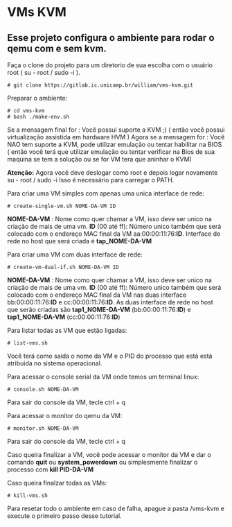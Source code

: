 # VMs KVM

## Esse projeto configura o ambiente para rodar o qemu com e sem kvm.

Faça o clone do projeto para um diretorio de sua escolha com o usuário root ( su - root / sudo -i ).

```
# git clone https://gitlab.ic.unicamp.br/william/vms-kvm.git
```

Preparar o ambiente: 

```
# cd vms-kvm
# bash ./make-env.sh
```

Se a mensagem final for : Você possui suporte a KVM ;) ( então você possui virtualização assistida em hardware HVM )
Agora se a mensagem for : Você NAO tem suporte a KVM, pode utilizar emulação ou tentar habilitar na BIOS ( então você terá que utilizar emulação ou tentar verificar na Bios de sua maquina se tem a solução ou se for VM tera que aninhar o KVM)

**Atenção:** Agora você deve deslogar como root e depois logar novamente su - root / sudo -i 
Isso é necessário para carregar o PATH.

Para criar uma VM simples com apenas uma unica interface de rede:

```
# create-single-vm.sh NOME-DA-VM ID
```

**NOME-DA-VM** : Nome como quer chamar a VM, isso deve ser unico na criação de mais de uma vm.
**ID** (00 até ff): Número unico também que será colocado com o endereço MAC final da VM aa:00:00:11:76:**ID**.
Interface de rede no host que será criada é **tap_NOME-DA-VM**

Para criar uma VM com duas interface de rede:

```
# create-vm-dual-if.sh NOME-DA-VM ID
```

**NOME-DA-VM** : Nome como quer chamar a VM, isso deve ser unico na criação de mais de uma vm.
**ID** (00 até ff): Número unico também que será colocado com o endereço MAC final da VM nas duas interface bb:00:00:11:76:**ID** e cc:00:00:11:76:**ID**.
As duas interface de rede no host que serão criadas são **tap1_NOME-DA-VM** (bb:00:00:11:76:**ID**) e **tap1_NOME-DA-VM** (cc:00:00:11:76:**ID**)

Para listar todas as VM que estão ligadas:

```
# list-vms.sh
```
Você terá como saida o nome da VM e o PID do processo que está está atribuida no sistema operacional.

Para acessar o console serial da VM onde temos um terminal linux:

```
# console.sh NOME-DA-VM
```
Para sair do console da VM, tecle ctrl + q

Para acessar o monitor do qemu da VM:

```
# monitor.sh NOME-DA-VM
```
Para sair do console da VM, tecle ctrl + q

Caso queira finalizar a VM, você pode acessar o monitor da VM e dar o comando **quit** ou **system_powerdown** ou simplesmente finalizar o processo com **kill PID-DA-VM**

Caso queira finalzar todas as VMs: 

```
# kill-vms.sh
```

Para resetar todo o ambiente em caso de falha, apague a pasta /vms-kvm e execute o primeiro passo desse tutorial.

